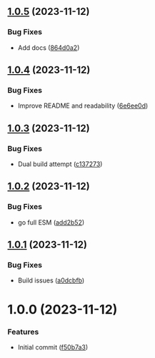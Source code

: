 ## [1.0.5](https://github.com/kapetacom/electron-ide-opener/compare/v1.0.4...v1.0.5) (2023-11-12)


### Bug Fixes

* Add docs ([864d0a2](https://github.com/kapetacom/electron-ide-opener/commit/864d0a2602893d1427d9277b6df38cc565f4d821))

## [1.0.4](https://github.com/kapetacom/electron-ide-opener/compare/v1.0.3...v1.0.4) (2023-11-12)


### Bug Fixes

* Improve README and readability ([6e6ee0d](https://github.com/kapetacom/electron-ide-opener/commit/6e6ee0d426c2594406150502ae8a3278436adaf8))

## [1.0.3](https://github.com/kapetacom/electron-ide-opener/compare/v1.0.2...v1.0.3) (2023-11-12)


### Bug Fixes

* Dual build attempt ([c137273](https://github.com/kapetacom/electron-ide-opener/commit/c137273b8102cdc97fc36057d97c16970000f060))

## [1.0.2](https://github.com/kapetacom/electron-ide-opener/compare/v1.0.1...v1.0.2) (2023-11-12)


### Bug Fixes

* go full ESM ([add2b52](https://github.com/kapetacom/electron-ide-opener/commit/add2b52d83c4622d0d312d8d813390d47f274f51))

## [1.0.1](https://github.com/kapetacom/electron-ide-opener/compare/v1.0.0...v1.0.1) (2023-11-12)


### Bug Fixes

* Build issues ([a0dcbfb](https://github.com/kapetacom/electron-ide-opener/commit/a0dcbfb36a0f0a291f6eed363ddb8515e6720299))

# 1.0.0 (2023-11-12)


### Features

* Initial commit ([f50b7a3](https://github.com/kapetacom/electron-ide-opener/commit/f50b7a31586dda69e91e32baaba4890d1b3b2353))
